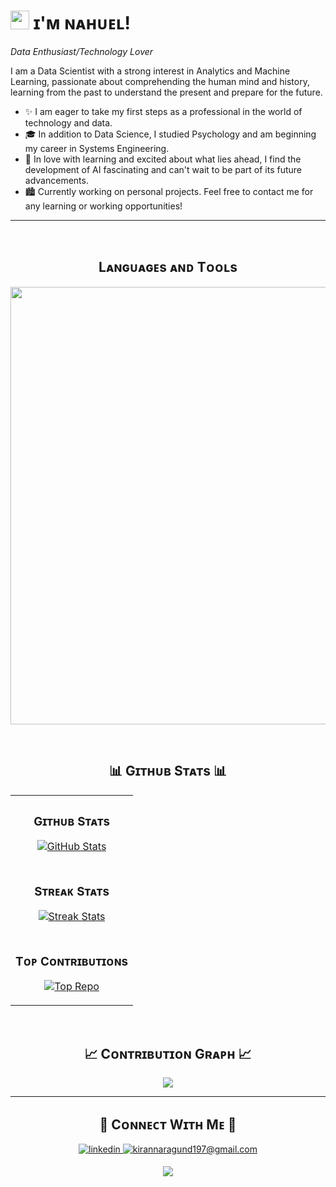 <!--Header Name-->
# <img src="https://emojis.slackmojis.com/emojis/images/1710867267/91290/blob-hi.png?1710867267" width="30"/> ɪ'ᴍ ɴᴀʜᴜᴇʟ! 
*Data Enthusiast/Technology Lover*
<br /> 

<!--Start Intro-->               
<p align="left">I am a Data Scientist with a strong interest in Analytics and Machine Learning, passionate about comprehending the human mind and history, learning from the past to understand the present and prepare for the future.</p>

- ✨ I am eager to take my first steps as a professional in the world of technology and data.
- 🎓 In addition to Data Science, I studied Psychology and am beginning my career in Systems Engineering.
- 🌱 In love with learning and excited about what lies ahead, I find the development of AI fascinating and can't wait to be part of its future advancements.
- 🏙 Currently working on personal projects. Feel free to contact me for any learning or working opportunities!
<!--End Intro-->
---
<br />

<!--Languages and Tools Section-->       
<h2 align="center">Lᴀɴɢᴜᴀɢᴇs ᴀɴᴅ Tᴏᴏʟs</h2> 
<p align="center">
<img width="700px"  src="https://skillicons.dev/icons?i=py,html,css,md,mongo,git,vscode,docker,selenium,gcp,fastapi,sqlite&perline=6"  />
</p>
<br />

<!--Github stats Table--> 
<h2 align="center">📊 Gɪᴛʜᴜʙ Sᴛᴀᴛs 📊</h2>

<table width="100%", align="center">
  <tr>
    <td width="100%">
      <h3 align="center"><strong>Gɪᴛʜᴜʙ Sᴛᴀᴛs</strong></h3>
      <p align="center">
        <a href="https://github.com/SalamoneNahuel">
          <img align="center" src="https://github-readme-stats.vercel.app/api?username=SalamoneNahuel&count_private=true&show_icons=true&theme=nightowl" alt="GitHub Stats" />
        </a>
      </p>
    </td>
  </tr>
  <tr>
    <td width="100%">
      <h3 align="center"><strong>Sᴛʀᴇᴀᴋ Sᴛᴀᴛs</strong></h3>
      <p align="center">
        <a href="https://github.com/SalamoneNahuel">
          <img align="center" src="https://streak-stats.demolab.com?user=SalamoneNahuel&theme=nightowl" alt="Streak Stats" />
        </a>
      </p>
    </td>
  </tr>
  <tr>
    <td width="100%">
      <h3 align="center"><strong>Tᴏᴘ Cᴏɴᴛʀɪʙᴜᴛɪᴏɴs</strong></h3>
      <p align="center">
        <a href="https://github.com/SalamoneNahuel">
          <img align="center" src="https://github-contributor-stats.vercel.app/api?username=SalamoneNahuel&limit=3&theme=nightowl&show_owner=true&combine_all_yearly_contributions=true" alt="Top Repo" />
        </a>
      </p>
    </td>
  </tr>
</table>
<br />

<!--Contribution Graph-->
<h2 align="center">📈 Cᴏɴᴛʀɪʙᴜᴛɪᴏɴ Gʀᴀᴘʜ 📈</h2>
<div align="center">
    <img src="https://github-readme-activity-graph.vercel.app/graph?username=SalamoneNahuel&bg_color=011627&color=79d3c3&line=c792ea&point=ffeb95&area=true&hide_border=false" border-radius="15">
</div>

---
<!--Contact Section--> 

<h2 align="center">🤝 Cᴏɴɴᴇᴄᴛ Wɪᴛʜ Mᴇ 🤝 </h2>
<div align="center">
 <a href="https://www.linkedin.com/in/nahuel-salamone/" target="_blank">
<img src=https://img.shields.io/badge/linkedin-%231E77B5.svg?&style=for-the-badge&logo=linkedin&logoColor=white alt=linkedin style="margin-bottom: 5px;" />
</a>
  
<a href="mailto:nahuelsalamone@gmail.com" target="_blank">
<img src="https://img.shields.io/badge/Gmail-D14836?style=for-the-badge&logo=gmail&logoColor=white" alt=kirannaragund197@gmail.com mail style="margin-bottom: 5px;" />
</a>
</div>

<!--Footer--> 
<p align="center">
  <img src="https://capsule-render.vercel.app/api?type=waving&color=gradient&height=65&section=footer"/>
</p>
